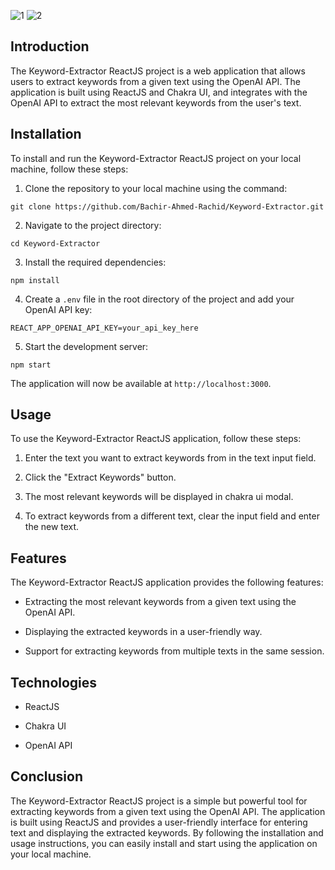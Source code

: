 ![1](https://user-images.githubusercontent.com/99692801/234555360-cc4df31c-e96f-4afc-9533-5fb61fb0325e.PNG)
![2](https://user-images.githubusercontent.com/99692801/234555376-b79bd92d-cbe7-4cd9-ae16-839dfd6cdbd5.PNG)
## Introduction

The Keyword-Extractor ReactJS project is a web application that allows users to extract keywords from a given text using the OpenAI API. The application is built using ReactJS and Chakra UI, and integrates with the OpenAI API to extract the most relevant keywords from the user's text.

## Installation

To install and run the Keyword-Extractor ReactJS project on your local machine, follow these steps:

1. Clone the repository to your local machine using the command:

```
git clone https://github.com/Bachir-Ahmed-Rachid/Keyword-Extractor.git
```

2. Navigate to the project directory:

```
cd Keyword-Extractor
```

3. Install the required dependencies:

```
npm install
```

4. Create a `.env` file in the root directory of the project and add your OpenAI API key:

```
REACT_APP_OPENAI_API_KEY=your_api_key_here
```

5. Start the development server:

```
npm start
```

The application will now be available at `http://localhost:3000`.

## Usage

To use the Keyword-Extractor ReactJS application, follow these steps:

1. Enter the text you want to extract keywords from in the text input field.

2. Click the "Extract Keywords" button.

3. The most relevant keywords will be displayed in chakra ui modal.

4. To extract keywords from a different text, clear the input field and enter the new text.

## Features

The Keyword-Extractor ReactJS application provides the following features:

- Extracting the most relevant keywords from a given text using the OpenAI API.

- Displaying the extracted keywords in a user-friendly way.

- Support for extracting keywords from multiple texts in the same session.

## Technologies

- ReactJS

- Chakra UI

- OpenAI API


## Conclusion

The Keyword-Extractor ReactJS project is a simple but powerful tool for extracting keywords from a given text using the OpenAI API. The application is built using ReactJS and provides a user-friendly interface for entering text and displaying the extracted keywords. By following the installation and usage instructions, you can easily install and start using the application on your local machine.
